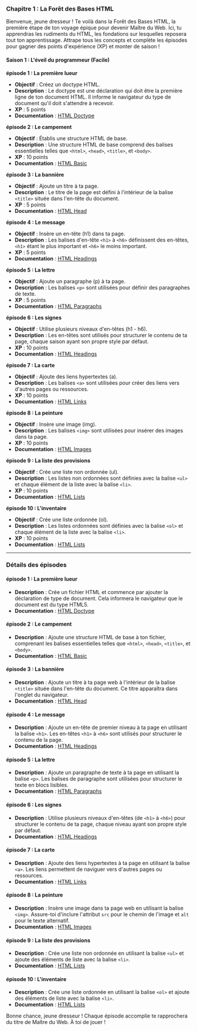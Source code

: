 ### Chapitre 1 : La Forêt des Bases HTML

Bienvenue, jeune dresseur ! Te voilà dans la Forêt des Bases HTML, la première étape de ton voyage épique pour devenir Maître du Web. Ici, tu apprendras les rudiments du HTML, les fondations sur lesquelles reposera tout ton apprentissage. Attrape tous les concepts et complète les épisodes pour gagner des points d'expérience (XP) et monter de saison !

#### **Saison 1 : L'éveil du programmeur (Facile)**

**épisode 1 : La première lueur**

- **Objectif** : Créez un doctype HTML.
- **Description** : Le doctype est une déclaration qui doit être la première ligne de ton document HTML. Il informe le navigateur du type de document qu'il doit s'attendre à recevoir.
- **XP** : 5 points
- **Documentation** : [HTML Doctype](https://www.w3schools.com/tags/tag_doctype.asp)

**épisode 2 : Le campement**

- **Objectif** : Établis une structure HTML de base.
- **Description** : Une structure HTML de base comprend des balises essentielles telles que `<html>`, `<head>`, `<title>`, et `<body>`.
- **XP** : 10 points
- **Documentation** : [HTML Basic](https://www.w3schools.com/html/html_basic.asp)

**épisode 3 : La bannière**

- **Objectif** : Ajoute un titre à ta page.
- **Description** : Le titre de la page est défini à l'intérieur de la balise `<title>` située dans l'en-tête du document.
- **XP** : 5 points
- **Documentation** : [HTML Head](https://www.w3schools.com/html/html_head.asp)

**épisode 4 : Le message**

- **Objectif** : Insère un en-tête (h1) dans ta page.
- **Description** : Les balises d'en-tête `<h1>` à `<h6>` définissent des en-têtes, `<h1>` étant le plus important et `<h6>` le moins important.
- **XP** : 5 points
- **Documentation** : [HTML Headings](https://www.w3schools.com/html/html_headings.asp)

**épisode 5 : La lettre**

- **Objectif** : Ajoute un paragraphe (p) à ta page.
- **Description** : Les balises `<p>` sont utilisées pour définir des paragraphes de texte.
- **XP** : 5 points
- **Documentation** : [HTML Paragraphs](https://www.w3schools.com/html/html_paragraphs.asp)

**épisode 6 : Les signes**

- **Objectif** : Utilise plusieurs niveaux d'en-têtes (h1 - h6).
- **Description** : Les en-têtes sont utilisés pour structurer le contenu de ta page, chaque saison ayant son propre style par défaut.
- **XP** : 10 points
- **Documentation** : [HTML Headings](https://www.w3schools.com/html/html_headings.asp)

**épisode 7 : La carte**

- **Objectif** : Ajoute des liens hypertextes (a).
- **Description** : Les balises `<a>` sont utilisées pour créer des liens vers d'autres pages ou ressources.
- **XP** : 10 points
- **Documentation** : [HTML Links](https://www.w3schools.com/html/html_links.asp)

**épisode 8 : La peinture**

- **Objectif** : Insère une image (img).
- **Description** : Les balises `<img>` sont utilisées pour insérer des images dans ta page.
- **XP** : 10 points
- **Documentation** : [HTML Images](https://www.w3schools.com/html/html_images.asp)

**épisode 9 : La liste des provisions**

- **Objectif** : Crée une liste non ordonnée (ul).
- **Description** : Les listes non ordonnées sont définies avec la balise `<ul>` et chaque élément de la liste avec la balise `<li>`.
- **XP** : 10 points
- **Documentation** : [HTML Lists](https://www.w3schools.com/html/html_lists.asp)

**épisode 10 : L'inventaire**

- **Objectif** : Crée une liste ordonnée (ol).
- **Description** : Les listes ordonnées sont définies avec la balise `<ol>` et chaque élément de la liste avec la balise `<li>`.
- **XP** : 10 points
- **Documentation** : [HTML Lists](https://www.w3schools.com/html/html_lists.asp)

---

### Détails des épisodes

#### **épisode 1 : La première lueur**

- **Description** : Crée un fichier HTML et commence par ajouter la déclaration de type de document. Cela informera le navigateur que le document est du type HTML5.
- **Documentation** : [HTML Doctype](https://www.w3schools.com/tags/tag_doctype.asp)

#### **épisode 2 : Le campement**

- **Description** : Ajoute une structure HTML de base à ton fichier, comprenant les balises essentielles telles que `<html>`, `<head>`, `<title>`, et `<body>`.
- **Documentation** : [HTML Basic](https://www.w3schools.com/html/html_basic.asp)

#### **épisode 3 : La bannière**

- **Description** : Ajoute un titre à ta page web à l'intérieur de la balise `<title>` située dans l'en-tête du document. Ce titre apparaîtra dans l'onglet du navigateur.
- **Documentation** : [HTML Head](https://www.w3schools.com/html/html_head.asp)

#### **épisode 4 : Le message**

- **Description** : Ajoute un en-tête de premier niveau à ta page en utilisant la balise `<h1>`. Les en-têtes `<h1>` à `<h6>` sont utilisés pour structurer le contenu de la page.
- **Documentation** : [HTML Headings](https://www.w3schools.com/html/html_headings.asp)

#### **épisode 5 : La lettre**

- **Description** : Ajoute un paragraphe de texte à ta page en utilisant la balise `<p>`. Les balises de paragraphe sont utilisées pour structurer le texte en blocs lisibles.
- **Documentation** : [HTML Paragraphs](https://www.w3schools.com/html/html_paragraphs.asp)

#### **épisode 6 : Les signes**

- **Description** : Utilise plusieurs niveaux d'en-têtes (de `<h1>` à `<h6>`) pour structurer le contenu de ta page, chaque niveau ayant son propre style par défaut.
- **Documentation** : [HTML Headings](https://www.w3schools.com/html/html_headings.asp)

#### **épisode 7 : La carte**

- **Description** : Ajoute des liens hypertextes à ta page en utilisant la balise `<a>`. Les liens permettent de naviguer vers d'autres pages ou ressources.
- **Documentation** : [HTML Links](https://www.w3schools.com/html/html_links.asp)

#### **épisode 8 : La peinture**

- **Description** : Insère une image dans ta page web en utilisant la balise `<img>`. Assure-toi d'inclure l'attribut `src` pour le chemin de l'image et `alt` pour le texte alternatif.
- **Documentation** : [HTML Images](https://www.w3schools.com/html/html_images.asp)

#### **épisode 9 : La liste des provisions**

- **Description** : Crée une liste non ordonnée en utilisant la balise `<ul>` et ajoute des éléments de liste avec la balise `<li>`.
- **Documentation** : [HTML Lists](https://www.w3schools.com/html/html_lists.asp)

#### **épisode 10 : L'inventaire**

- **Description** : Crée une liste ordonnée en utilisant la balise `<ol>` et ajoute des éléments de liste avec la balise `<li>`.
- **Documentation** : [HTML Lists](https://www.w3schools.com/html/html_lists.asp)

Bonne chance, jeune dresseur ! Chaque épisode accomplie te rapprochera du titre de Maître du Web. À toi de jouer !
